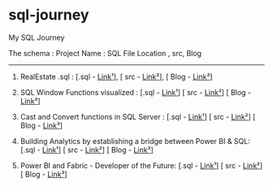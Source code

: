 # sql-journey
My SQL Journey

The schema : Project Name : SQL File Location , src, Blog
<!-- 
[.sql - [Link¹]()]
[ src - [Link²]()]
[ Blog - [Link³]()]
 -->
---

 1. RealEstate  .sql : 
 [.sql - [Link¹](sql/RealEstate_Db_Desi_SQLQuery.sql)], 
 [ src - [Link²](src/1ERDdbrealestate.png)], 
 [ Blog - [Link³](https://dheerajy1.hashnode.dev/database-design-project-for-real-estate)]
 
 2. SQL Window Functions visualized : 
 [.sql - [Link¹](sql/windowfun.sql)]
[ src - [Link²](dheerajy1/sql-journey/src/2sqlWindowfunctions.png)]
[ Blog - [Link³](https://dheerajy1.hashnode.dev/sql-window-functions-visualized)]

3. Cast and Convert functions in SQL Server :
[.sql - [Link¹](sql/castandconvert.sql)]
[ src - [Link²](src/castnconvert.md)]
[ Blog - [Link³]()]

4. Building Analytics by establishing a bridge between Power BI & SQL:
[.sql - [Link¹](sql/chocolatesdbsqlfile.sql)]
[ src - [Link²](src/bridgePowerBI&SQL.md)]
[ Blog - [Link³](https://dheerajy1.hashnode.dev/building-analytics-by-establishing-a-bridge-between-power-bi-sql)] 

5. Power BI and Fabric - Developer of the Future:
[.sql - [Link¹]()]
[ src - [Link²](src/PowerBI&FabricDeveloper.md)]
[ Blog - [Link³]()]